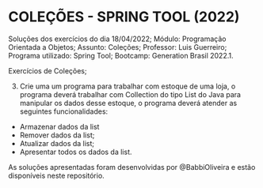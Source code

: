 # COLEÇÕES - SPRING TOOL (2022)

Soluções dos exercícios do dia 18/04/2022;
Módulo: Programação Orientada a Objetos;
Assunto: Coleções;
Professor: Luis Guerreiro;
Programa utilizado: Spring Tool;
Bootcamp: Generation Brasil 2022.1.

Exercícios de Coleções;

3. Crie uma um programa para trabalhar com estoque de uma loja, o programa deverá trabalhar com Collection do tipo List do Java para manipular os dados desse estoque, o programa deverá atender as seguintes funcionalidades:

- Armazenar dados da list
- Remover dados da list;
- Atualizar dados da list;
- Apresentar todos os dados da list.

As soluções apresentadas foram desenvolvidas por @BabbiOliveira e estão disponíveis neste repositório.
